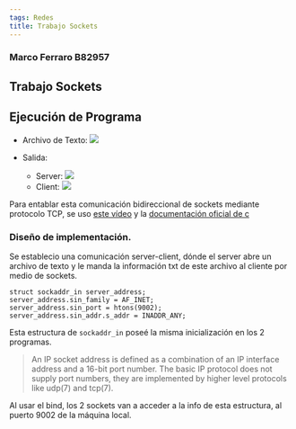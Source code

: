 ```yaml
---
tags: Redes
title: Trabajo Sockets
---
```

### Marco Ferraro B82957
## Trabajo Sockets
## Ejecución de Programa
* Archivo de Texto: 
![](https://i.imgur.com/lPEWpbo.png)


* Salida:
    * Server:
    ![](https://i.imgur.com/eQaG11Z.png)
    * Client:
    ![](https://i.imgur.com/Xu3r0Mn.png)

Para entablar esta comunicación bidireccional de sockets mediante protocolo TCP, se uso [este vídeo](https://www.youtube.com/watch?v=LtXEMwSG5-8&t=456s) y la [documentación oficial de c](https://devdocs.io/)

### Diseño de implementación.
Se establecio una comunicación server-client, dónde el server abre un archivo de texto y le manda la información txt de este archivo al cliente por medio de sockets.

```
struct sockaddr_in server_address; 
server_address.sin_family = AF_INET;
server_address.sin_port = htons(9002);
server_address.sin_addr.s_addr = INADDR_ANY; 
```
Esta estructura de `sockaddr_in` poseé la misma inicialización en los 2 programas. 

> An IP socket address is defined as a combination of an IP
interface address and a 16-bit port number.  The basic IP protocol does not supply port numbers, they are implemented by higher level protocols like udp(7) and tcp(7).

Al usar el bind, los 2 sockets van a acceder a la info de esta estructura, al puerto 9002 de la máquina local.